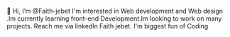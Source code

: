 👋 Hi, I’m @Faith-jebet I'm interested in Web development and Web design .Im currently learning front-end Development.Im looking
 to work on many projects. Reach me via linkedIn Faith jebet.
 I'm biggest fun of Coding

<!---
Faith-jebet/Faith-jebet is a ✨ special ✨ repository because its `README.md` (this file) appears on your GitHub profile.
You can click the Preview link to take a look at your changes.
--->
